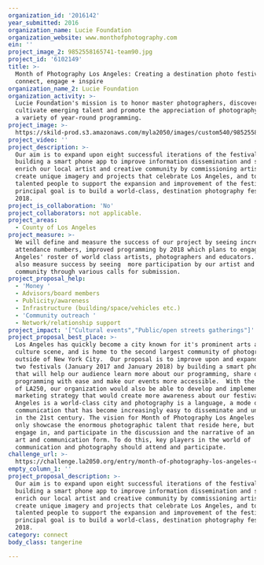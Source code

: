 ```yaml
---
organization_id: '2016142'
year_submitted: 2016
organization_name: Lucie Foundation
organization_website: www.monthofphotography.com
ein: ''
project_image_2: 9852558165741-team90.jpg
project_id: '6102149'
title: >-
  Month of Photography Los Angeles: Creating a destination photo festival to
  connect, engage + inspire
organization_name_2: Lucie Foundation
organization_activity: >-
  Lucie Foundation's mission is to honor master photographers, discover and
  cultivate emerging talent and promote the appreciation of photography through
  a variety of year-round programming.
project_image: >-
  https://skild-prod.s3.amazonaws.com/myla2050/images/custom540/9852558165741-team90.jpg
project_video: ''
project_description: >-
  Our aim is to expand upon eight successful iterations of the festival by
  building a smart phone app to improve information dissemination and sharing,
  enrich our local artist and creative community by commissioning artists to
  create unique imagery and projects that celebrate Los Angeles, and to find
  talented people to support the expansion and improvement of the festival. Our
  principal goal is to build a world-class, destination photography festival by
  2018.
project_is_collaboration: 'No'
project_collaborators: not applicable.
project_areas:
  - County of Los Angeles
project_measure: >-
  We will define and measure the success of our project by seeing increased
  attendance numbers, improved programming by 2018 which plans to engage Los
  Angeles' roster of world class artists, photographers and educators. We will
  also measure success by seeing  more participation by our artist and creative
  community through various calls for submission.
project_proposal_help:
  - 'Money '
  - Advisors/board members
  - Publicity/awareness
  - Infrastructure (building/space/vehicles etc.)
  - 'Community outreach '
  - Network/relationship support
project_impact: '["Cultural events","Public/open streets gatherings"]'
project_proposal_best_place: >-
  Los Angeles has quickly become a city known for it's prominent arts and
  culture scene, and is home to the second largest community of photographers,
  outside of New York City.  Our proposal is to improve upon and expand the next
  two festivals (January 2017 and January 2018) by building a smart phone app
  that will help our audience learn more about our programming, share our
  programming with ease and make our events more accessible.  With the support
  of LA250, our organization would also be able to develop and implement a
  marketing strategy that would create more awareness about our festival. Los
  Angeles is a world-class city and photography is a language, a mode of
  communication that has become increasingly easy to disseminate and understand
  in the 21st century. The vision for Month of Photography Los Angeles is to not
  only showcase the enormous photographic talent that reside here, but also to
  engage in, and participate in the discussion and the narrative of an evolving
  art and communication form. To do this, key players in the world of
  communication and photography should attend and participate.
challenge_url: >-
  https://challenge.la2050.org/entry/month-of-photography-los-angeles-creating-a-destination-photo-festival-to-connect-engage-inspire
empty_column_1: ''
project_proposal_description: >-
  Our aim is to expand upon eight successful iterations of the festival by
  building a smart phone app to improve information dissemination and sharing,
  enrich our local artist and creative community by commissioning artists to
  create unique imagery and projects that celebrate Los Angeles, and to find
  talented people to support the expansion and improvement of the festival. Our
  principal goal is to build a world-class, destination photography festival by
  2018.
category: connect
body_class: tangerine

---
```


